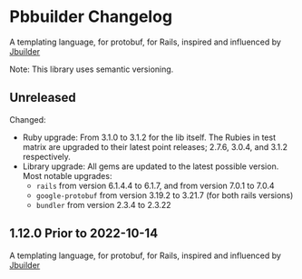# Pbbuilder Changelog

A templating language, for protobuf, for Rails, inspired and influenced by [Jbuilder](https://github.com/rails/jbuilder)

Note: This library uses semantic versioning.

## Unreleased

Changed:

- Ruby upgrade: From 3.1.0 to 3.1.2 for the lib itself. The Rubies in test matrix are upgraded to their latest point
  releases; 2.7.6, 3.0.4, and 3.1.2 respectively.
- Library upgrade: All gems are updated to the latest possible version. Most notable upgrades:
  - `rails` from version 6.1.4.4 to 6.1.7, and from version 7.0.1 to 7.0.4
  - `google-protobuf` from version 3.19.2 to 3.21.7 (for both rails versions)
  - `bundler` from version 2.3.4 to 2.3.22

## 1.12.0 Prior to 2022-10-14

A templating language, for protobuf, for Rails, inspired and influenced by [Jbuilder](https://github.com/rails/jbuilder)
